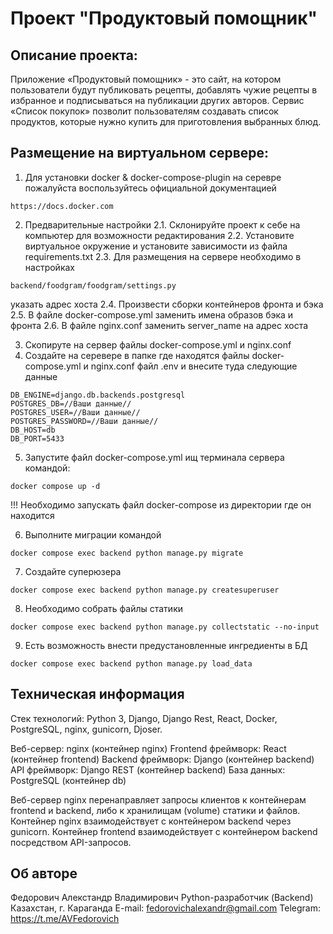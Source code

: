 # Проект "Продуктовый помощник"


## Описание проекта:

Приложение «Продуктовый помощник» - это сайт, на котором пользователи будут публиковать рецепты, добавлять чужие рецепты в избранное и подписываться на публикации других авторов. Сервис «Список покупок» позволит пользователям создавать список продуктов, которые нужно купить для приготовления выбранных блюд. 


## Размещение на виртуальном сервере:

1. Для установки docker & docker-compose-plugin  на серевре пожалуйста воспользуйтесь официальной документацией
```
https://docs.docker.com
```
2. Предварительные настройки
2.1. Склонируйте проект к себе на компьютер для возможности редактирования
2.2. Установите виртуальное окружение и установите зависимости из файла requirements.txt
2.3. Для размещения на сервере необходимо в настройках 
```
backend/foodgram/foodgram/settings.py
```
указать адрес хоста
2.4. Произвести сборки контейнеров фронта и бэка
2.5. В файле docker-compose.yml заменить имена образов бэка и фронта
2.6. В файле nginx.conf заменить server_name на адрес хоста

3. Скопируте на сервер файлы docker-compose.yml и nginx.conf
4. Создайте на серевере в папке где находятся файлы docker-compose.yml и nginx.conf файл .env и внесите туда следующие данные
```
DB_ENGINE=django.db.backends.postgresql
POSTGRES_DB=//Ваши данные//
POSTGRES_USER=//Ваши данные//
POSTGRES_PASSWORD=//Ваши данные//
DB_HOST=db
DB_PORT=5433
```

5. Запустите файл docker-compose.yml ищ терминала сервера командой:
```
docker compose up -d 
```
!!! Необходимо запускать файл docker-compose из директории где он находится

6. Выполните миграции командой
```
docker compose exec backend python manage.py migrate
```

7. Создайте суперюзера
```
docker compose exec backend python manage.py createsuperuser
```
8. Необходимо собрать файлы статики
```
docker compose exec backend python manage.py collectstatic --no-input
```
9. Есть возможность внести предустановленные ингредиенты в БД
```
docker compose exec backend python manage.py load_data
```

## Техническая информация
Стек технологий: Python 3, Django, Django Rest, React, Docker, PostgreSQL, nginx, gunicorn, Djoser.

Веб-сервер: nginx (контейнер nginx)
Frontend фреймворк: React (контейнер frontend)
Backend фреймворк: Django (контейнер backend)
API фреймворк: Django REST (контейнер backend)
База данных: PostgreSQL (контейнер db)

Веб-сервер nginx перенаправляет запросы клиентов к контейнерам frontend и backend, либо к хранилищам (volume) статики и файлов.
Контейнер nginx взаимодействует с контейнером backend через gunicorn.
Контейнер frontend взаимодействует с контейнером backend посредством API-запросов.

## Об авторе
Федорович Алекстандр Владимирович
Python-разработчик (Backend)
Казахстан, г. Караганда
E-mail: fedorovichalexandr@gmail.com
Telegram: https://t.me/AVFedorovich
